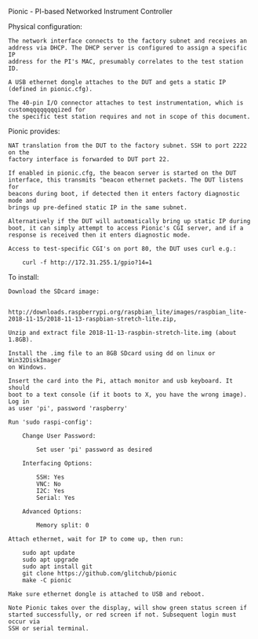 Pionic - PI-based Networked Instrument Controller

Physical configuration:

    The network interface connects to the factory subnet and receives an
    address via DHCP. The DHCP server is configured to assign a specific IP
    address for the PI's MAC, presumably correlates to the test station ID.

    A USB ethernet dongle attaches to the DUT and gets a static IP (defined in pionic.cfg).

    The 40-pin I/O connector attaches to test instrumentation, which is customqqqqqqqqized for
    the specific test station requires and not in scope of this document.

Pionic provides:

    NAT translation from the DUT to the factory subnet. SSH to port 2222 on the
    factory interface is forwarded to DUT port 22.

    If enabled in pionic.cfg, the beacon server is started on the DUT
    interface, this transmits "beacon ethernet packets. The DUT listens for
    beacons during boot, if detected then it enters factory diagnostic mode and
    brings up pre-defined static IP in the same subnet.

    Alternatively if the DUT will automatically bring up static IP during
    boot, it can simply attempt to access Pionic's CGI server, and if a
    response is received then it enters diagnostic mode.

    Access to test-specific CGI's on port 80, the DUT uses curl e.g.:

        curl -f http://172.31.255.1/gpio?14=1
    
To install:

    Download the SDcard image:
    
        http://downloads.raspberrypi.org/raspbian_lite/images/raspbian_lite-2018-11-15/2018-11-13-raspbian-stretch-lite.zip,

    Unzip and extract file 2018-11-13-raspbin-stretch-lite.img (about 1.8GB). 

    Install the .img file to an 8GB SDcard using dd on linux or Win32DiskImager
    on Windows.

    Insert the card into the Pi, attach monitor and usb keyboard. It should
    boot to a text console (if it boots to X, you have the wrong image). Log in
    as user 'pi', password 'raspberry'

    Run 'sudo raspi-config':

        Change User Password:

            Set user 'pi' password as desired

        Interfacing Options:

            SSH: Yes
            VNC: No
            I2C: Yes
            Serial: Yes

        Advanced Options:

            Memory split: 0

    Attach ethernet, wait for IP to come up, then run:
    
        sudo apt update
        sudo apt upgrade
        sudo apt install git
        git clone https://github.com/glitchub/pionic
        make -C pionic

    Make sure ethernet dongle is attached to USB and reboot.
    
    Note Pionic takes over the display, will show green status screen if
    started successfully, or red screen if not. Subsequent login must occur via
    SSH or serial terminal.
